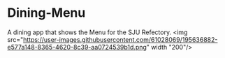 # Dining-Menu
A dining app that shows the Menu for the SJU Refectory.
<img src="https://user-images.githubusercontent.com/61028069/195636882-e577a148-8365-4620-8c39-aa0724539b1d.png" width "200"/>
